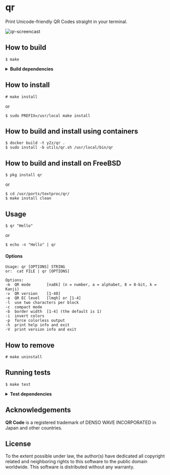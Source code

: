 # qr

Print Unicode-friendly QR Codes straight in your terminal.

![qr-screencast](https://user-images.githubusercontent.com/1392048/47276020-47b04800-d582-11e8-9da0-b09d0c949720.gif)


## How to build

    $ make

<details>
    <summary><strong>Build dependencies</strong></summary>
    <br />

 - [libqrencode](https://github.com/fukuchi/libqrencode)
   ###### Resolve on Ubuntu or Debian
       $ apt-get install libqrencode-dev
   ###### Resolve on macOS
       $ brew install qrencode
   ###### Build from source
       $ git clone https://github.com/fukuchi/libqrencode.git && cd libqrencode
       $ ./configure --prefix=/usr/local
       $ make
       # make install

</details>


## How to install

    # make install
or

    $ sudo PREFIX=/usr/local make install


## How to build and install using containers

    $ docker build -t y2z/qr .
    $ sudo install -b utils/qr.sh /usr/local/bin/qr


## How to build and install on FreeBSD

    $ pkg install qr
or

    $ cd /usr/ports/textproc/qr/
    $ make install clean


## Usage

    $ qr "Hello"
or

    $ echo -n "Hello" | qr

#### Options

    Usage: qr [OPTIONS] STRING
    or:  cat FILE | qr [OPTIONS]

    Options:
    -m  QR mode       [na8k] (n = number, a = alphabet, 8 = 8-bit, k = Kanji)
    -v  QR version    [1-40]
    -e  QR EC level   [lmqh] or [1-4]
    -l  use two characters per block
    -c  compact mode
    -b  border width  [1-4] (the default is 1)
    -i  invert colors
    -p  force colorless output
    -h  print help info and exit
    -V  print version info and exit


## How to remove

    # make uninstall


## Running tests

    $ make test

<details>
    <summary><strong>Test dependencies</strong></summary>
    <br />

 - [autoconf](https://www.gnu.org/software/autoconf/autoconf.html)
   ###### Resolve on Ubuntu or Debian
       $ apt-get install autoconf
   ###### Resolve on macOS
       $ brew install autoconf
 - [zbar](http://zbar.sourceforge.net)
   ###### Resolve on Ubuntu or Debian
       $ apt-get install zbar-tools
   ###### Resolve on macOS
       $ brew install zbar
 - [imagemagick](https://www.imagemagick.org/script/index.php)
   ###### Resolve on Ubuntu or Debian
       $ apt-get install imagemagick
   ###### Resolve on macOS
       $ brew install imagemagick
 - [FreeMono font](https://en.wikipedia.org/wiki/GNU_FreeFont)
   ###### Resolve on Ubuntu or Debian
       $ apt-get install fonts-freefont-ttf
   ###### Resolve on macOS
       $ brew tap homebrew/cask-fonts
       $ brew cask install font-freesans

</details>


## Acknowledgements

**QR Code** is a registered trademark of DENSO WAVE INCORPORATED in Japan
and other countries.


## License

To the extent possible under law, the author(s) have dedicated all copyright
related and neighboring rights to this software to the public domain worldwide.
This software is distributed without any warranty.
